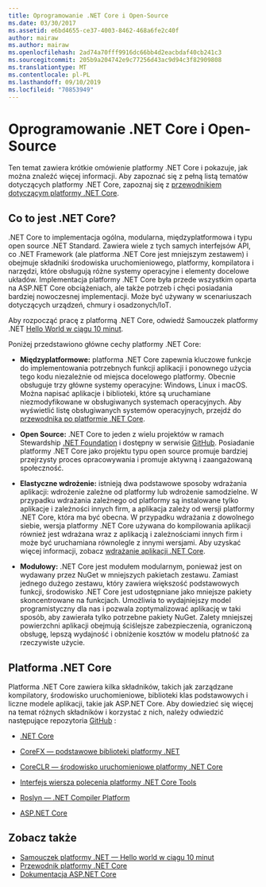 ```yaml
---
title: Oprogramowanie .NET Core i Open-Source
ms.date: 03/30/2017
ms.assetid: e6bd4655-ce37-4003-8462-468a6fe2c40f
author: mairaw
ms.author: mairaw
ms.openlocfilehash: 2ad74a70fff9916dc66bb4d2eacbdaf40cb241c3
ms.sourcegitcommit: 205b9a204742e9c77256d43ac9d94c3f82909808
ms.translationtype: MT
ms.contentlocale: pl-PL
ms.lasthandoff: 09/10/2019
ms.locfileid: "70853949"
---
```

# <a name="net-core-and-open-source"></a>Oprogramowanie .NET Core i Open-Source
Ten temat zawiera krótkie omówienie platformy .NET Core i pokazuje, jak można znaleźć więcej informacji. Aby zapoznać się z pełną listą tematów dotyczących platformy .NET Core, zapoznaj się z [przewodnikiem dotyczącym platformy .NET Core](../../core/index.md).
  
<a name="BKMK_WhatisNETCore"></a>   
## <a name="what-is-net-core"></a>Co to jest .NET Core?  
 .NET Core to implementacja ogólna, modularna, międzyplatformowa i typu open source .NET Standard. Zawiera wiele z tych samych interfejsów API, co .NET Framework (ale platforma .NET Core jest mniejszym zestawem) i obejmuje składniki środowiska uruchomieniowego, platformy, kompilatora i narzędzi, które obsługują różne systemy operacyjne i elementy docelowe układów. Implementacja platformy .NET Core była przede wszystkim oparta na ASP.NET Core obciążeniach, ale także potrzeb i chęci posiadania bardziej nowoczesnej implementacji. Może być używany w scenariuszach dotyczących urządzeń, chmury i osadzonych/IoT.  
  
 Aby rozpocząć pracę z platformą .NET Core, odwiedź Samouczek platformy .NET [Hello World w ciągu 10 minut](https://dotnet.microsoft.com/learn/dotnet/hello-world-tutorial/intro).  
  
 Poniżej przedstawiono główne cechy platformy .NET Core:  
  
- **Międzyplatformowe:** platforma .NET Core zapewnia kluczowe funkcje do implementowania potrzebnych funkcji aplikacji i ponownego użycia tego kodu niezależnie od miejsca docelowego platformy. Obecnie obsługuje trzy główne systemy operacyjne: Windows, Linux i macOS. Można napisać aplikacje i biblioteki, które są uruchamiane niezmodyfikowane w obsługiwanych systemach operacyjnych. Aby wyświetlić listę obsługiwanych systemów operacyjnych, przejdź do [przewodnika po platformie .NET Core](https://github.com/dotnet/core/blob/master/roadmap.md).
  
- **Open Source:** .NET Core to jeden z wielu projektów w ramach Stewardship [.NET Foundation](https://www.dotnetfoundation.org/) i dostępny w serwisie [GitHub](https://github.com/).  Posiadanie platformy .NET Core jako projektu typu open source promuje bardziej przejrzysty proces opracowywania i promuje aktywną i zaangażowaną społeczność.  
  
- **Elastyczne wdrożenie:** istnieją dwa podstawowe sposoby wdrażania aplikacji: wdrożenie zależne od platformy lub wdrożenie samodzielne. W przypadku wdrażania zależnego od platformy są instalowane tylko aplikacje i zależności innych firm, a aplikacja zależy od wersji platformy .NET Core, która ma być obecna.  W przypadku wdrażania z dowolnego siebie, wersja platformy .NET Core używana do kompilowania aplikacji również jest wdrażana wraz z aplikacją i zależnościami innych firm i może być uruchamiana równolegle z innymi wersjami.    Aby uzyskać więcej informacji, zobacz [wdrażanie aplikacji .NET Core](../../core/deploying/index.md).

- **Modułowy:** .NET Core jest modułem modularnym, ponieważ jest on wydawany przez NuGet w mniejszych pakietach zestawu. Zamiast jednego dużego zestawu, który zawiera większość podstawowych funkcji, środowisko .NET Core jest udostępniane jako mniejsze pakiety skoncentrowane na funkcjach. Umożliwia to wydajniejszy model programistyczny dla nas i pozwala zoptymalizować aplikację w taki sposób, aby zawierała tylko potrzebne pakiety NuGet. Zalety mniejszej powierzchni aplikacji obejmują ściślejsze zabezpieczenia, ograniczoną obsługę, lepszą wydajność i obniżenie kosztów w modelu płatność za rzeczywiste użycie.  
  
## <a name="the-net-core-platform"></a>Platforma .NET Core  
 Platforma .NET Core zawiera kilka składników, takich jak zarządzane kompilatory, środowisko uruchomieniowe, biblioteki klas podstawowych i liczne modele aplikacji, takie jak ASP.NET Core. Aby dowiedzieć się więcej na temat różnych składników i korzystać z nich, należy odwiedzić następujące repozytoria [GitHub](https://github.com/) :  
  
- [.NET Core](https://github.com/dotnet/core)  
  
- [CoreFX — podstawowe biblioteki platformy .NET](https://github.com/dotnet/corefx)  
  
- [CoreCLR — środowisko uruchomieniowe platformy .NET Core](https://github.com/dotnet/coreclr)  
  
- [Interfejs wiersza polecenia platformy .NET Core Tools](https://github.com/dotnet/cli)  
  
- [Roslyn — .NET Compiler Platform](https://github.com/dotnet/roslyn)  
  
- [ASP.NET Core](https://github.com/aspnet/home)  
  
## <a name="see-also"></a>Zobacz także

- [Samouczek platformy .NET — Hello world w ciągu 10 minut](https://dotnet.microsoft.com/learn/dotnet/hello-world-tutorial/intro)
- [Przewodnik platformy .NET Core](../../core/index.md)
- [Dokumentacja ASP.NET Core](/aspnet/core/)
